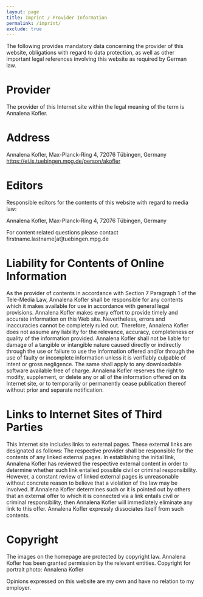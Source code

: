 ```yaml
---
layout: page
title: Imprint / Provider Information
permalink: /imprint/
exclude: true
---
```

The following provides mandatory data concerning the provider of this website, obligations with regard to data protection, as well as other important legal references involving this website as required by German law.

# Provider
The provider of this Internet site within the legal meaning of the term is Annalena Kofler.

# Address

Annalena Kofler, Max-Planck-Ring 4, 72076 Tübingen, Germany
https://ei.is.tuebingen.mpg.de/person/akofler

# Editors
Responsible editors for the contents of this website with regard to media law:

Annalena Kofler, Max-Planck-Ring 4, 72076 Tübingen, Germany

For content related questions please contact firstname.lastname[at]tuebingen.mpg.de

# Liability for Contents of Online Information

As the provider of contents in accordance with Section 7 Paragraph 1 of the Tele-Media Law, Annalena Kofler shall be responsible for any contents which it makes available for use in accordance with general legal provisions. Annalena Kofler makes every effort to provide timely and accurate information on this Web site. Nevertheless, errors and inaccuracies cannot be completely ruled out. Therefore, Annalena Kofler does not assume any liability for the relevance, accuracy, completeness or quality of the information provided. Annalena Kofler shall not be liable for damage of a tangible or intangible nature caused directly or indirectly through the use or failure to use the information offered and/or through the use of faulty or incomplete information unless it is verifiably culpable of intent or gross negligence. The same shall apply to any downloadable software available free of charge. Annalena Kofler reserves the right to modify, supplement, or delete any or all of the information offered on its Internet site, or to temporarily or permanently cease publication thereof without prior and separate notification.

# Links to Internet Sites of Third Parties

This Internet site includes links to external pages. These external links are designated as follows: The respective provider shall be responsible for the contents of any linked external pages. In establishing the initial link, Annalena Kofler has reviewed the respective external content in order to determine whether such link entailed possible civil or criminal responsibility. However, a constant review of linked external pages is unreasonable without concrete reason to believe that a violation of the law may be involved. If Annalena Kofler determines such or it is pointed out by others that an external offer to which it is connected via a link entails civil or criminal responsibility, then Annalena Kofler will immediately eliminate any link to this offer. Annalena Kofler expressly dissociates itself from such contents.

# Copyright

The images on the homepage are protected by copyright law. Annalena Kofler has been granted permission by the relevant entities.
Copyright for portrait photo: Annalena Kofler

Opinions expressed on this website are my own and have no relation to my employer.

